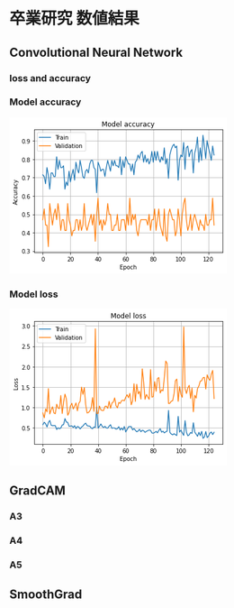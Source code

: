# 卒業研究 数値結果
## Convolutional Neural Network
### loss and accuracy

### Model accuracy
![model_accuracy](/img/model_accuracy.png)
### Model loss
![model_loss](/img/model_loss.png)

## GradCAM
### A3

### A4

### A5


## SmoothGrad
